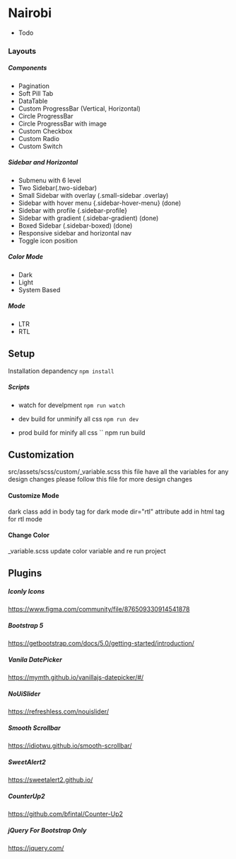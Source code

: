 # Nairobi
- Todo
### Layouts

##### Components
- Pagination
- Soft Pill Tab
- DataTable
- Custom ProgressBar (Vertical, Horizontal)
- Circle ProgressBar
- Circle ProgressBar with image
- Custom Checkbox
- Custom Radio
- Custom Switch

##### Sidebar and Horizontal
- Submenu with 6 level
- Two Sidebar(.two-sidebar)
- Small Sidebar with overlay (.small-sidebar .overlay)
- Sidebar with hover menu {.sidebar-hover-menu} (done)
- Sidebar with profile {.sidebar-profile}
- Sidebar with gradient (.sidebar-gradient) (done)
- Boxed Sidebar (.sidebar-boxed) (done)
- Responsive sidebar and horizontal nav
- Toggle icon position

##### Color Mode
- Dark
- Light
- System Based

##### Mode
- LTR
- RTL

## Setup

Installation depandency
``
npm install
``

##### Scripts
- watch for develpment
``
npm run watch
``

- dev build for unminify all css
``
npm run dev
`` 

- prod build for minify all css
``
npm run build


## Customization
src/assets/scss/custom/_variable.scss this file have all the variables for any design changes please follow this file for more design changes
#### Customize Mode 
dark class add in body tag for dark mode
dir="rtl" attribute add in html tag for rtl mode

#### Change Color
_variable.scss update color variable and re run project

## Plugins
##### Iconly Icons
https://www.figma.com/community/file/876509330914541878

##### Bootstrap 5
https://getbootstrap.com/docs/5.0/getting-started/introduction/

##### Vanila DatePicker
https://mymth.github.io/vanillajs-datepicker/#/

##### NoUiSlider
https://refreshless.com/nouislider/

##### Smooth Scrollbar
https://idiotwu.github.io/smooth-scrollbar/

##### SweetAlert2
https://sweetalert2.github.io/

##### CounterUp2
https://github.com/bfintal/Counter-Up2

##### jQuery For Bootstrap Only
https://jquery.com/

